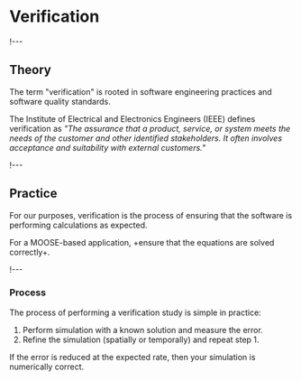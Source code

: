 # Verification

!---

## Theory

The term "verification" is rooted in software engineering practices and software quality standards.

The Institute of Electrical and Electronics Engineers (IEEE) defines verification as *"The assurance
that a product, service, or system meets the needs of the customer and other identified
stakeholders. It often involves acceptance and suitability with external customers."*

!---

## Practice

For our purposes, verification is the process of ensuring that the software is performing calculations
as expected.

For a MOOSE-based application, +ensure that the equations are solved correctly+.

!---

### Process

The process of performing a verification study is simple in practice:

1. Perform simulation with a known solution and measure the error.
2. Refine the simulation (spatially or temporally) and repeat step 1.

If the error is reduced at the expected rate, then your simulation is numerically correct.
